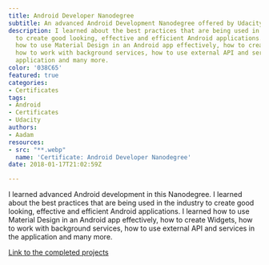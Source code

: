 ```yaml
---
title: Android Developer Nanodegree
subtitle: An advanced Android Development Nanodegree offered by Udacity and Google.
description: I learned about the best practices that are being used in the industry
  to create good looking, effective and efficient Android applications. I learned
  how to use Material Design in an Android app effectively, how to create Widgets,
  how to work with background services, how to use external API and services in the
  application and many more.
color: '038C65'
featured: true
categories:
- Certificates
tags:
- Android
- Certificates
- Udacity
authors:
- Aadam
resources:
- src: "**.webp"
  name: 'Certificate: Android Developer Nanodegree'
date: 2018-01-17T21:02:59Z

---
```

I learned advanced Android development in this Nanodegree. I learned about the best practices that are being used in the industry to create good looking, effective and efficient Android applications. I learned how to use Material Design in an Android app effectively, how to create Widgets, how to work with background services, how to use external API and services in the application and many more.

[Link to the completed projects](https://github.com/aadimator/android_developer_nanodegree)